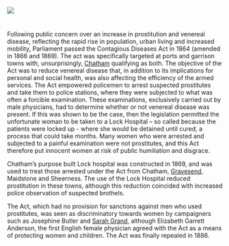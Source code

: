 <a href="https://beta.kent-maps.online"><img src="https://beta.kent-maps.online/juncture/ve-button.png"></a>

<param ve-config title="Contagious Diseases Acts and Lock Hospitals" author="Dr Martin Watts" layout="vtl" banner="https://raw.githubusercontent.com/kent-map/images/main/banners/19c.jpg" description="Dr Martin Watts looks at the implementation of the 1864 Contagious Diseases Act which targeted women in the docks and garrison towns of Kent.">

<param ve-entity eid="Q729006" aliases="Chatham">
<param ve-entity eid="Q676689" aliases="Gravesend">
<param ve-entity eid="Q213180" aliases="Maidstone">
<param ve-entity eid="Q1003196" aliases="Sheerness">

<!-- Starting position for basemap centred on Chatham -->
<!-- param ve-map center="Q729006" zoom="13" -->

<!-- Historical map layers -->
<param ve-map-layer active allmaps allmaps-id="08f8a4bca9b4dd3a" title="Kent os 1860">

#

Following public concern over an increase in prostitution and venereal disease, reflecting the rapid rise in population, urban living and increased mobility, Parliament passed the Contagious Diseases Act in 1864 (amended in 1866 and 1869). The act was specifically targeted at ports and garrison towns with, unsurprisingly, [Chatham](/19c/19c-chatham-dockyard) qualifying as both. The objective of the Act was to reduce venereal disease that, in addition to its implications for personal and social health, was also affecting the efficiency of the armed services. The Act empowered policemen to arrest suspected prostitutes and take them to police stations, where they were subjected to what was often a forcible examination. These examinations, exclusively carried out by male physicians, had to determine whether or not venereal disease was present. If this was shown to be the case, then the legislation permitted the unfortunate woman to be taken to a Lock Hospital – so called because the patients were locked up - where she would be detained until cured, a process that could take months. Many women who were arrested and subjected to a painful examination were not prostitutes, and this Act therefore put innocent women at risk of public humiliation and disgrace.
<param ve-image url="https://stor.artstor.org/stor/f04e222b-2912-487e-8194-b1a6e24c51c1" label="Chatham Dockyard" attribution="Kent Maps Online Postcard Collection">
<param ve-map center="Q729006" zoom="13">

Chatham’s purpose built Lock hospital was constructed in 1869, and was used to treat those arrested under the Act from Chatham, [Gravesend](/19c/19c-gravesend), Maidstone and Sheerness. The use of the Lock Hospital reduced prostitution in these towns, although this reduction coincided with increased police observation of suspected brothels.
<param ve-image url="https://upload.wikimedia.org/wikipedia/commons/d/d7/RochesterStBarts4245.JPG" label="St Bart's Hospital, Rochester, which contained 30 beds in the lock wing" attribution="Clem Rutter, Rochester Kent, CC BY-SA 3.0, via Wikimedia Commons">
<param ve-map center="Q729006" zoom="11">

The Act, which had no provision for sanctions against men who used prostitutes, was seen as discriminatory towards women by campaigners such as Josephine Butler and [Sarah Grand](/19c/19c-grand-biography), although Elizabeth Garrett Anderson, the first English female physician agreed with the Act as a means of protecting women and children. The Act was finally repealed in 1886.
<param ve-image url="https://upload.wikimedia.org/wikipedia/commons/7/7d/Josephine_Butler.jpg" label="Josephine Butler" attribution="George Richmond (1809-1896), Public domain, via Wikimedia Commons">
<param ve-image url="https://upload.wikimedia.org/wikipedia/commons/a/a2/Portrait_of_Sarah_Grand.jpg" label="Sarah Grand" attribution="Elliott & Fry, Public domain, via Wikimedia Commons">
<param ve-image url="https://upload.wikimedia.org/wikipedia/commons/9/9d/Elizabeth_Garrett_Anderson.jpg" label="Elizabeth Garrett Anderson" attribution="Walery, Public domain, via Wikimedia Commons">

